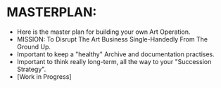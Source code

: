 MASTERPLAN:
==========
* Here is the master plan for building your own Art Operation.
* MISSION: To Disrupt The Art Business Single-Handedly From The Ground Up.
* Important to keep a "healthy" Archive and documentation practises.
* Important to think really long-term, all the way to your "Succession Strategy".
* [Work in Progress]
